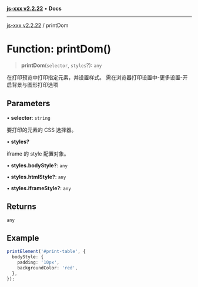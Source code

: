 [**js-xxx v2.2.22**](../README.md) • **Docs**

***

[js-xxx v2.2.22](../README.md) / printDom

# Function: printDom()

> **printDom**(`selector`, `styles`?): `any`

在打印预览中打印指定元素，并设置样式。
需在浏览器打印设置中-更多设置-开启背景与图形打印选项

## Parameters

• **selector**: `string`

要打印的元素的 CSS 选择器。

• **styles?**

iframe 的 style 配置对象。

• **styles.bodyStyle?**: `any`

• **styles.htmlStyle?**: `any`

• **styles.iframeStyle?**: `any`

## Returns

`any`

## Example

```ts
printElement('#print-table', {
  bodyStyle: {
    padding: '10px',
    backgroundColor: 'red',
  },
});
```
